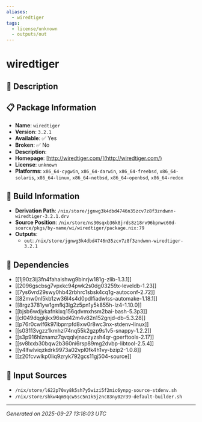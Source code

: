 ```yaml
---
aliases:
  - wiredtiger
tags:
  - license/unknown
  - outputs/out
---
```


# wiredtiger

## 📝 Description



## 📋 Package Information

- **Name**: `wiredtiger`
- **Version**: `3.2.1`
- **Available**: ✅ Yes
- **Broken**: ✅ No
- **Description**: 
- **Homepage**: [http://wiredtiger.com/](http://wiredtiger.com/)
- **License**: `unknown`
- **Platforms**: `x86_64-cygwin`, `x86_64-darwin`, `x86_64-freebsd`, `x86_64-solaris`, `x86_64-linux`, `x86_64-netbsd`, `x86_64-openbsd`, `x86_64-redox`

## 🔧 Build Information

- **Derivation Path**: `/nix/store/jgnwg3k4dbd4746n35zcv7z8f3zndwnn-wiredtiger-3.2.1.drv`
- **Source Position**: `/nix/store/ns30sqxb36k8jrds8z18rv96bpnwc60d-source/pkgs/by-name/wi/wiredtiger/package.nix:79`
- **Outputs**:
  - `out`:  `/nix/store/jgnwg3k4dbd4746n35zcv7z8f3zndwnn-wiredtiger-3.2.1`

## 🔗 Dependencies

- [[1j90z3lj3fn4fahaishwg9blnrjw181g-zlib-1.3.1]]
- [[2096gscbsg7vpxkc94pwk2s0dg03259x-leveldb-1.23]]
- [[7ys6vrd29swy0hb42rbhrc1sbsk4cq1g-autoconf-2.72]]
- [[82mw0nl5kb1zw36l4s4d0pdlfiadwlss-automake-1.18.1]]
- [[8rgz3781yw1gmfkj3lg2z5pn1y5k855h-lz4-1.10.0]]
- [[bjsb6wdjykafnkixq156qdvmxhsm2bai-bash-5.3p3]]
- [[cl049dqgkjkx96sbd42m4v82n152gnjd-db-5.3.28]]
- [[p76r0cwlf6k97ibprrpfd8xw0r8wc3nx-stdenv-linux]]
- [[s03113vgzz1kmhzl74nq55k2gzp9s1v5-snappy-1.2.2]]
- [[s3p916hlznamz7qvqqlvjnaczyzsh4qr-gperftools-2.17]]
- [[sv8lxxb30bqw2b360ni6rsp89mg2dvbp-libtool-2.5.4]]
- [[y4lfwlviqzkdrk9973a02vpl0fk4h1vy-bzip2-1.0.8]]
- [[z20fcvwlkp0liq9zryk792gcs11gj504-source]]

## 📁 Input Sources

- `/nix/store/l622p70vy8k5sh7y5wizi5f2mic6ynpg-source-stdenv.sh`
- `/nix/store/shkw4qm9qcw5sc5n1k5jznc83ny02r39-default-builder.sh`

---
*Generated on 2025-09-27 13:18:03 UTC*
